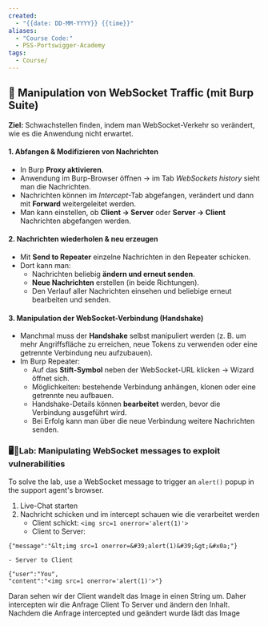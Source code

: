 ```yaml
---
created:
  - "{{date: DD-MM-YYYY}} {{time}}"
aliases:
  - "Course Code:"
  - PSS-Portswigger-Academy
tags:
  - Course/
---
```

## 🔧 Manipulation von WebSocket Traffic (mit Burp Suite)

**Ziel:** Schwachstellen finden, indem man WebSocket-Verkehr so verändert, wie es die Anwendung nicht erwartet.

#### 1. Abfangen & Modifizieren von Nachrichten
- In Burp **Proxy aktivieren**.
- Anwendung im Burp-Browser öffnen → im Tab _WebSockets history_ sieht man die Nachrichten.
- Nachrichten können im _Intercept_-Tab abgefangen, verändert und dann mit **Forward** weitergeleitet werden.
- Man kann einstellen, ob **Client → Server** oder **Server → Client** Nachrichten abgefangen werden.
    

#### 2. Nachrichten wiederholen & neu erzeugen

- Mit **Send to Repeater** einzelne Nachrichten in den Repeater schicken.
- Dort kann man:
    - Nachrichten beliebig **ändern und erneut senden**.
    - **Neue Nachrichten** erstellen (in beide Richtungen).
    - Den Verlauf aller Nachrichten einsehen und beliebige erneut bearbeiten und senden.
        

#### 3. Manipulation der WebSocket-Verbindung (Handshake)

- Manchmal muss der **Handshake** selbst manipuliert werden (z. B. um mehr Angriffsfläche zu erreichen, neue Tokens zu verwenden oder eine getrennte Verbindung neu aufzubauen).
- Im Burp Repeater:
    - Auf das **Stift-Symbol** neben der WebSocket-URL klicken → Wizard öffnet sich.
    - Möglichkeiten: bestehende Verbindung anhängen, klonen oder eine getrennte neu aufbauen.
    - Handshake-Details können **bearbeitet** werden, bevor die Verbindung ausgeführt wird.
    - Bei Erfolg kann man über die neue Verbindung weitere Nachrichten senden.


### 🖥️🧪Lab: Manipulating WebSocket messages to exploit vulnerabilities

To solve the lab, use a WebSocket message to trigger an `alert()` popup in the support agent's browser.

1. Live-Chat starten
2. Nachricht schicken und im intercept schauen wie die verarbeitet werden 
	- Client schickt: `<img src=1 onerror='alert(1)'>`
	- Client to Server: 
```
{"message":"&lt;img src=1 onerror=&#39;alert(1)&#39;&gt;&#x0a;"}
```
	- Server to Client 
```
{"user":"You",
"content":"<img src=1 onerror='alert(1)'>"}
```

Daran sehen wir der Client wandelt das Image in einen String um. Daher intercepten wir die Anfrage Client To Server und ändern den Inhalt.
Nachdem die Anfrage intercepted und geändert wurde lädt das Image 

